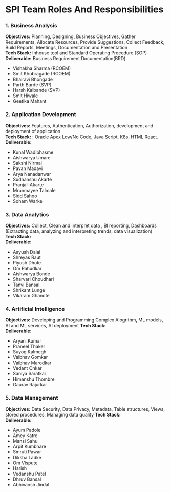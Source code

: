 # SPI Team Roles And Responsibilities

### 1. Business Analysis
**Objectives:** Planning, Designing, Business Objectives, Gather Requirements, Allocate Resources, Provide Suggestions, Collect Feedback, Build Reports, Meetings, Documentation and Presentation <br>
**Tech Stack:** Inhouse tool and Standard Operating Procedure (SOP)<br>
**Deliverable:** Business Requirement Documentation(BRD)<br>

- Vishakha Sharma (RCOEM)
- Smit Khobragade (RCOEM)
- Bhairavi Bhongade
- Parth Burde (SVP)
- Harsh Kalbande (SVP)
- Smit Hiwale
- Geetika Mahant
  
### 2. Application Development
**Objectives:** Features, Authentication, Authorization, development and deployment of application<br>
**Tech Stack:** : Oracle Apex Low/No Code, Java Script, K8s, HTML React.<br>
**Deliverable:** <br>

- Kunal Wadibhasme
- Aishwarya Umare 
- Sakshi Nirmal 
- Pavan Madavi
- Arya Nanadanwar
- Sudhanshu Akarte 
- Pranjali Akarte 
- Mrunmayee Talmale 
- Sidd Sahoo 
- Soham Warke
  
### 3. Data Analytics
**Objectives:** Collect, Clean and interpret data , BI reporting, Dashboards (Extracting data, analyzing and interpreting trends, data visualization)<br>
**Tech Stack:** <br>
**Deliverable:** <br>

- Aayush Dalal
- Shreyas Raut
- Piyush Dhote 
- Om Rahudkar  
- Aishwarya Bonde 
- Sharvari Choudhari 
- Tanvi Bansal 
- Shrikant Lunge
- Vikaram Ghanote
  
### 4. Artificial Intelligence
**Objectives:** Developing and Programming Complex Alogrithm, ML models, AI and ML services, AI deployment 
**Tech Stack:** <br>
**Deliverable:** <br>

- Aryan_Kumar
- Praneel Thaker
- Suyog Kalmegh 
- Vaibhav Gomkar 
- Vaibhav Marodkar 
- Vedant Onkar
- Saniya Saratkar
- Himanshu Thombre 
- Gaurav Rajurkar
  
### 5. Data Management
**Objectives:** Data Security, Data Privacy, Metadata, Table structures, Views, stored procedures, Managing data quality
**Tech Stack:** <br>
**Deliverable:** <br>

- Ayum Padole
- Amey Katre 
- Mansi Sahu
- Arpit Kumbhare 
- Smruti Pawar
- Diksha Ladke 
- Om Vispute
- Harish  
- Vedanshu Patel 
- Dhruv Bansal 
- Abhivansh Jindal
